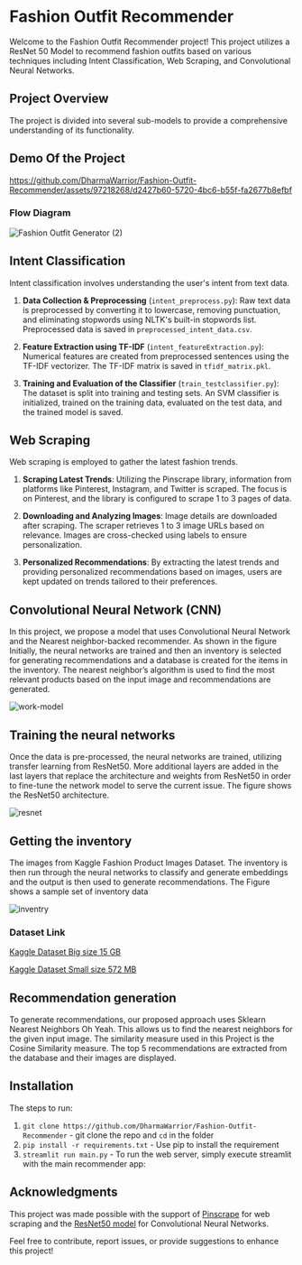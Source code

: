 # Fashion Outfit Recommender

Welcome to the Fashion Outfit Recommender project! This project utilizes a ResNet 50 Model to recommend fashion outfits based on various techniques including Intent Classification, Web Scraping, and Convolutional Neural Networks.

## Project Overview

The project is divided into several sub-models to provide a comprehensive understanding of its functionality.

## Demo Of the Project

https://github.com/DharmaWarrior/Fashion-Outfit-Recommender/assets/97218268/d2427b60-5720-4bc6-b55f-fa2677b8efbf


### Flow Diagram

![Fashion Outfit Generator (2)](https://github.com/DharmaWarrior/Fashion-Outfit-Recommender/assets/97218268/49c631cc-29d9-4832-955c-647568c134ee)

## Intent Classification

Intent classification involves understanding the user's intent from text data.

1. **Data Collection & Preprocessing** (`intent_preprocess.py`): Raw text data is preprocessed by converting it to lowercase, removing punctuation, and eliminating stopwords using NLTK's built-in stopwords list. Preprocessed data is saved in `preprocessed_intent_data.csv`.

2. **Feature Extraction using TF-IDF** (`intent_featureExtraction.py`): Numerical features are created from preprocessed sentences using the TF-IDF vectorizer. The TF-IDF matrix is saved in `tfidf_matrix.pkl`.

3. **Training and Evaluation of the Classifier** (`train_testclassifier.py`): The dataset is split into training and testing sets. An SVM classifier is initialized, trained on the training data, evaluated on the test data, and the trained model is saved.

## Web Scraping

Web scraping is employed to gather the latest fashion trends.

1. **Scraping Latest Trends**: Utilizing the Pinscrape library, information from platforms like Pinterest, Instagram, and Twitter is scraped. The focus is on Pinterest, and the library is configured to scrape 1 to 3 pages of data.

2. **Downloading and Analyzing Images**: Image details are downloaded after scraping. The scraper retrieves 1 to 3 image URLs based on relevance. Images are cross-checked using labels to ensure personalization.

3. **Personalized Recommendations**: By extracting the latest trends and providing personalized recommendations based on images, users are kept updated on trends tailored to their preferences.

## Convolutional Neural Network (CNN)

In this project, we propose a model that uses Convolutional Neural Network and the Nearest neighbor-backed recommender. As shown in the figure Initially, the neural networks are trained and then 
an inventory is selected for generating recommendations and a database is created for the items in the inventory. The nearest neighbor’s algorithm is used to find the most relevant products based on the 
input image and recommendations are generated.

![work-model](https://github.com/DharmaWarrior/Fashion-Outfit-Recommender/assets/97218268/15fcbf91-a058-42f7-ab48-f33920c6a617)

## Training the neural networks

Once the data is pre-processed, the neural networks are trained, utilizing transfer learning 
from ResNet50. More additional layers are added in the last layers that replace the architecture and 
weights from ResNet50 in order to fine-tune the network model to serve the current issue. The figure
 shows the ResNet50 architecture.

![resnet](https://github.com/DharmaWarrior/Fashion-Outfit-Recommender/assets/97218268/7746fa1a-f9c1-40b9-9e2f-399c2e74776c)


## Getting the inventory

The images from Kaggle Fashion Product Images Dataset. The 
inventory is then run through the neural networks to classify and generate embeddings and the output 
is then used to generate recommendations. The Figure shows a sample set of inventory data

![inventry](https://github.com/DharmaWarrior/Fashion-Outfit-Recommender/assets/97218268/55aa72d7-5597-4007-890b-9bce707e488a)

### Dataset Link

[Kaggle Dataset Big size 15 GB](https://www.kaggle.com/paramaggarwal/fashion-product-images-dataset)

[Kaggle Dataset Small size 572 MB](https://www.kaggle.com/paramaggarwal/fashion-product-images-small)


## Recommendation generation

To generate recommendations, our proposed approach uses Sklearn Nearest Neighbors Oh Yeah. This allows us to find the nearest neighbors for the 
given input image. The similarity measure used in this Project is the Cosine Similarity measure. The top 5 
recommendations are extracted from the database and their images are displayed.

## Installation
The steps to run:
1. `git clone https://github.com/DharmaWarrior/Fashion-Outfit-Recommender` - git clone the repo and `cd` in the folder
2. `pip install -r requirements.txt` - Use pip to install the requirement
3. `streamlit run main.py` - To run the web server, simply execute streamlit with the main recommender app:

## Acknowledgments

This project was made possible with the support of [Pinscrape](https://github.com/rmcgibbo/pinscrape) for web scraping and the [ResNet50 model](https://keras.io/api/applications/resnet/#resnet50-function) for Convolutional Neural Networks.

Feel free to contribute, report issues, or provide suggestions to enhance this project!

